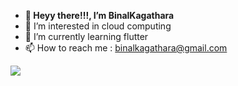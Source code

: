 
- **👋 Heyy there!!!, I’m BinalKagathara**
- 👀 I’m interested in cloud computing 
- 🌱 I’m currently learning flutter
- 📫 How to reach me : binalkagathara@gmail.com


![](https://komarev.com/ghpvc/?username=BinalKagathara)



<!---
BinalKagathara/BinalKagathara is a ✨ special ✨ repository because its `README.md` (this file) appears on your GitHub profile.
You can click the Preview link to take a look at your changes.
--->
